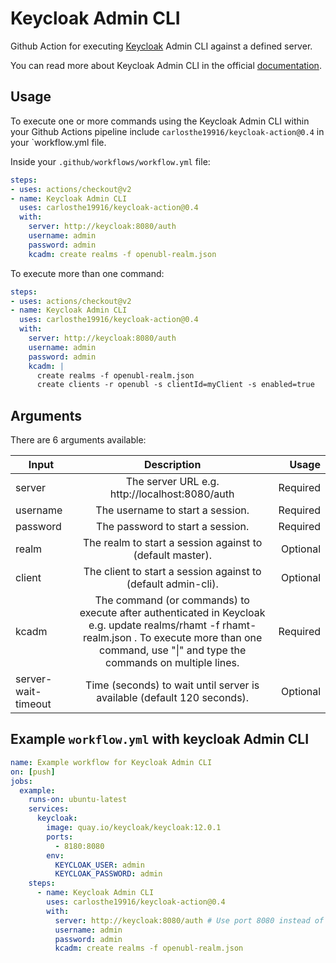 # Keycloak Admin CLI
Github Action for executing [Keycloak](https://www.keycloak.org/) Admin CLI against a defined server.

You can read more about Keycloak Admin CLI in the official [documentation](https://www.keycloak.org/docs/latest/server_admin/index.html#the-admin-cli).

## Usage
To execute one or more commands using the Keycloak Admin CLI within your Github Actions pipeline include `carlosthe19916/keycloak-action@0.4` in your `workflow.yml file.

Inside your `.github/workflows/workflow.yml` file:

```yaml
steps:
- uses: actions/checkout@v2
- name: Keycloak Admin CLI
  uses: carlosthe19916/keycloak-action@0.4
  with:
    server: http://keycloak:8080/auth
    username: admin
    password: admin
    kcadm: create realms -f openubl-realm.json
```

To execute more than one command:

```yaml
steps:
- uses: actions/checkout@v2
- name: Keycloak Admin CLI
  uses: carlosthe19916/keycloak-action@0.4
  with:
    server: http://keycloak:8080/auth
    username: admin
    password: admin
    kcadm: |
      create realms -f openubl-realm.json
      create clients -r openubl -s clientId=myClient -s enabled=true
```

## Arguments
There are 6 arguments available:


| Input        | Description           | Usage  |
| ------------ |:---------------------:| ------:|
| server       | The server URL e.g. http://localhost:8080/auth | Required |
| username     | The username to start a session.      |   Required |
| password     | The password to start a session.      |   Required |
| realm        | The realm to start a session against to (default master).      |   Optional |
| client       | The client to start a session against to (default admin-cli).      |   Optional |
| kcadm        | The command (or commands) to execute after authenticated in Keycloak e.g. update realms/rhamt -f rhamt-realm.json . To execute more than one command, use "\|" and type the commands on multiple lines. |    Required |
| server-wait-timeout | Time (seconds) to wait until server is available (default 120 seconds). |    Optional |

## Example `workflow.yml` with keycloak Admin CLI

```yaml
name: Example workflow for Keycloak Admin CLI
on: [push]
jobs:
  example:
    runs-on: ubuntu-latest
    services:
      keycloak:
        image: quay.io/keycloak/keycloak:12.0.1
        ports:
          - 8180:8080
        env:
          KEYCLOAK_USER: admin
          KEYCLOAK_PASSWORD: admin
    steps:
      - name: Keycloak Admin CLI
        uses: carlosthe19916/keycloak-action@0.4
        with:
          server: http://keycloak:8080/auth # Use port 8080 instead of 8180
          username: admin
          password: admin
          kcadm: create realms -f openubl-realm.json
```
